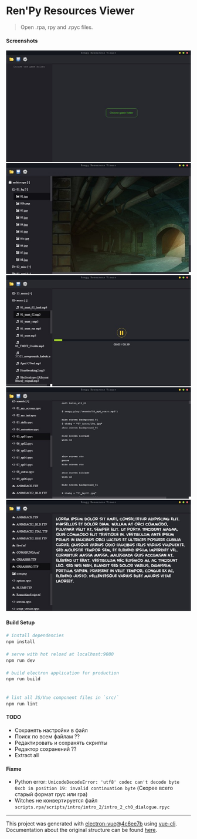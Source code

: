 # Ren'Py Resources Viewer

> Open .rpa, rpy and .rpyc files.

#### Screenshots
![Alt text](pics/1_1.jpg)
![Alt text](pics/2_2.jpg)
![Alt text](pics/3_3.jpg)
![Alt text](pics/4_4.jpg)
![Alt text](pics/5_5.jpg)

#### Build Setup

``` bash
# install dependencies
npm install

# serve with hot reload at localhost:9080
npm run dev

# build electron application for production
npm run build


# lint all JS/Vue component files in `src/`
npm run lint

```

#### TODO
* Сохранять настройки в файл
* Поиск по всем файлам ??
* Редактировать и сохранять скрипты
* Редактор сохранений ??
* Extract all

#### Fixme
* Python error: `UnicodeDecodeError: 'utf8' codec can't decode byte 0xcb in position 19: invalid continuation byte` (Скорее всего старый формат rpyc или rpa)
* Witches не конвертируется файл `scripts.rpa/scripts/intro/intro_2/intro_2_ch0_dialogue.rpyc`

---

This project was generated with [electron-vue](https://github.com/SimulatedGREG/electron-vue)@[4c6ee7b](https://github.com/SimulatedGREG/electron-vue/tree/4c6ee7bf4f9b4aa647a22ec1c1ca29c2e59c3645) using [vue-cli](https://github.com/vuejs/vue-cli). Documentation about the original structure can be found [here](https://simulatedgreg.gitbooks.io/electron-vue/content/index.html).
